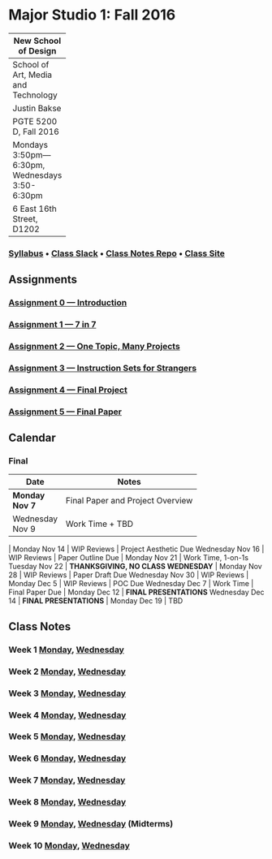 # Major Studio 1: Fall 2016

| New School of Design
| ---
| School of Art, Media and Technology
| Justin Bakse
| PGTE 5200 D, Fall 2016
| Mondays 3:50pm—6:30pm, Wednesdays 3:50-6:30pm
| 6 East 16th Street, D1202

### [Syllabus](syllabus.html) • [Class Slack](https://ms1-d.slack.com) • [Class Notes Repo](https://github.com/jbakse/major_studio_1) • [Class Site](https://jbakse.github.io/major_studio_1/)

<link rel="stylesheet" type="text/css" href="index.css">
<!-- <script type="text/javascript" src="javascript/p5.min.js"></script>
<script type="text/javascript" src="sierpinski.js"></script> -->

## Assignments
### [Assignment 0 — Introduction](assignment_0)
### [Assignment 1 — 7 in 7](assignment_1)
### [Assignment 2 — One Topic, Many Projects](assignment_2)
### [Assignment 3 — Instruction Sets for Strangers](assignment_3)
### [Assignment 4 — Final Project](assignment_4)
### [Assignment 5 — Final Paper](assignment_5)
## Calendar

<style>
td:first-child {
    width: 10px;
}
</style>



### Final
Date        | Notes
---         | ---
**Monday Nov 7** | Final Paper and Project Overview | Written Proposals Due
Wednesday Nov 9 | Work Time + TBD
|
Monday Nov 14 | WIP Reviews | Project Aesthetic Due
Wednesday Nov 16 | WIP Reviews | Paper Outline Due
|
Monday Nov 21 | Work Time, 1-on-1s
Tuesday Nov 22 | **THANKSGIVING, NO CLASS WEDNESDAY**
|
Monday Nov 28 | WIP Reviews | Paper Draft Due
Wednesday Nov 30 | WIP Reviews
|
Monday Dec 5 | WIP Reviews | POC Due
Wednesday Dec 7  | Work Time | Final Paper Due
|
Monday Dec 12 |  **FINAL PRESENTATIONS**
Wednesday Dec 14 |  **FINAL PRESENTATIONS**
|
Monday Dec 19 | TBD



## Class Notes
### Week 1 [Monday](week_1/monday.html), [Wednesday](week_1/wednesday.html)
### Week 2 [Monday](#week_2/monday.html), [Wednesday](week_2/wednesday.html)
### Week 3 [Monday](week_3/monday.html), [Wednesday](week_3/wednesday.html)
### Week 4 [Monday](week_4/monday.html), [Wednesday](week_4/wednesday.html)
### Week 5 [Monday](week_5/monday.html), [Wednesday](week_5/wednesday.html)
### Week 6 [Monday](#week_6/monday.html), [Wednesday](week_6/wednesday.html)
### Week 7 [Monday](week_7/monday.html), [Wednesday](#week_7/wednesday.html)
### Week 8 [Monday](week_8/monday.html), [Wednesday](week_8/wednesday.html)
### Week 9 [Monday](#week_8/monday.html), [Wednesday](#week_8/wednesday.html) (Midterms)
### Week 10 [Monday](week_10/monday.html), [Wednesday](week_10/wednesday.html)
